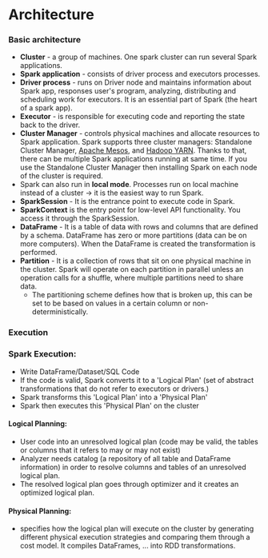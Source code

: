 Architecture
=============

### Basic architecture
* **Cluster** - a group of machines. One spark cluster can run several Spark applications.
* **Spark application** - consists of driver process and executors processes.
* **Driver process** - runs on Driver node and maintains information about Spark app, responses user's program, analyzing, distributing and scheduling work for executors. It is an essential part of Spark (the heart of a spark app).
* **Executor** - is responsible for executing code and reporting the state back to the driver.
* **Cluster Manager** - controls physical machines and allocate resources to Spark application. Spark supports three cluster managers: Standalone Cluster Manager, [Apache Mesos](https://mesos.apache.org/), and [Hadoop YARN](https://hadoop.apache.org/docs/current/hadoop-yarn/hadoop-yarn-site/YARN.html). Thanks to that, there can be multiple Spark applications running at same time. If you use the Standalone Cluster Manager then installing Spark on each node of the cluster is required.
* Spark can also run in **local mode**. Processes run on local machine instead of a cluster -> it is the easiest way to run Spark.
* **SparkSession** - It is the entrance point to execute code in Spark.
* **SparkContext** is the entry point for low-level API functionality. You access it through the SparkSession.
* **DataFrame** - It is a table of data with rows and columns that are defined by a schema. DataFrame has zero or more partitions (data can be on more computers). When the DataFrame is created the transformation is performed.
* **Partition** - It is a collection of rows that sit on one physical machine in the cluster. Spark will operate on each partition in parallel unless an operation calls for a shuffle, where multiple partitions need to share data.
  * The partitioning scheme defines how that is broken up, this can be set to be based on values in a certain column or non-deterministically.

### Execution

### Spark Execution:
- Write DataFrame/Dataset/SQL Code
- If the code is valid, Spark converts it to a 'Logical Plan' (set of abstract transformations that do not refer to executors or drivers.)
- Spark transforms this 'Logical Plan' into a 'Physical Plan'
- Spark then executes this 'Physical Plan' on the cluster

#### Logical Planning:
- User code into an unresolved logical plan (code may be valid, the tables or columns that it refers to may or may not exist)
- Analyzer needs catalog (a repository of all table and DataFrame information) in order to resolve columns and tables of an unresolved logical plan.
- The resolved logical plan goes through optimizer and it creates an optimized logical plan.
#### Physical Planning:
- specifies how the logical plan will execute on the cluster by generating different physical execution strategies and comparing them through a cost model. It compiles DataFrames, ... into RDD transformations.
